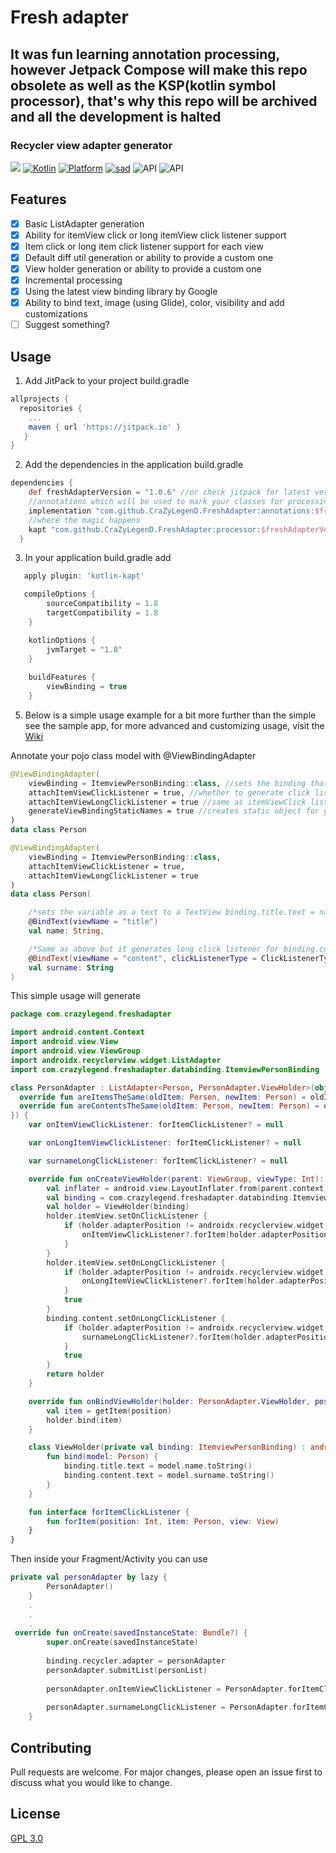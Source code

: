 # Fresh adapter
## It was fun learning annotation processing, however Jetpack Compose will make this repo obsolete as well as the KSP(kotlin symbol processor), that's why this repo will be archived and all the development is halted
### Recycler view adapter generator

[![](https://jitpack.io/v/CraZyLegenD/FreshAdapter.svg)](https://jitpack.io/#CraZyLegenD/FreshAdapter)
 [![Kotlin](https://img.shields.io/badge/Kotlin-1.4.0-blue.svg)](https://kotlinlang.org) [![Platform](https://img.shields.io/badge/Platform-Android-green.svg)](https://developer.android.com/guide/)
 [![sad](https://img.shields.io/twitter/url/http/shields.io.svg?style=social)](https://twitter.com/intent/tweet?url=https%3A%2F%2Fgithub.com%2FCraZyLegenD%2FFreshAdapter&text=Check%20out%20this%20RecyclerView%20adapter%20generator%20library%20and%20don%27t%20write%20a%20single%20RecyclerView%20adapter%20anymore)
![API](https://img.shields.io/badge/Min%20API-21-green)
![API](https://img.shields.io/badge/Compiled%20API-30-green)

## Features

- [x] Basic ListAdapter generation
- [x] Ability for itemView click or long itemView click listener support
- [x] Item click or long item click listener support for each view
- [x] Default diff util generation or ability to provide a custom one
- [x] View holder generation or ability to provide a custom one
- [x] Incremental processing
- [x] Using the latest view binding library by Google
- [x] Ability to bind text, image (using Glide), color, visibility and add customizations
- [ ] Suggest something?

## Usage
1. Add JitPack to your project build.gradle

```gradle
allprojects {
  repositories {
    ...
    maven { url 'https://jitpack.io' }
   }
}
```

2. Add the dependencies in the application build.gradle

```gradle
dependencies {
    def freshAdapterVersion = "1.0.6" //or check jitpack for latest version
    //annotations which will be used to mark your classes for processing
    implementation "com.github.CraZyLegenD.FreshAdapter:annotations:$freshAdapterVersion"
    //where the magic happens
    kapt "com.github.CraZyLegenD.FreshAdapter:processor:$freshAdapterVersion"
  }
```

3. In your application build.gradle add
```gradle
   apply plugin: 'kotlin-kapt'
```
```gradle
   compileOptions {
        sourceCompatibility = 1.8
        targetCompatibility = 1.8
    }

    kotlinOptions {
        jvmTarget = "1.8"
    }
    
    buildFeatures {
        viewBinding = true
    }
```


5. Below is a simple usage example for a bit more further than the simple see the sample app, 
for more advanced and customizing usage, visit the [Wiki](https://github.com/CraZyLegenD/FreshAdapter/wiki)

Annotate your pojo class model with @ViewBindingAdapter
```kotlin
@ViewBindingAdapter(
    viewBinding = ItemviewPersonBinding::class, //sets the binding that's gonna be a constructor for the view holder
    attachItemViewClickListener = true, //whether to generate click listener on itemView click
    attachItemViewLongClickListener = true //same as itemViewClick listener but long click,
    generateViewBindingStaticNames = true //creates static object for your view binding so that you shouldn't paste the names around, you need to build the project so that this can be generated, you can use viewName = "" at the beginning after this is generated replace with the names you'll use to bind
)
data class Person
```

```kotlin
@ViewBindingAdapter(
    viewBinding = ItemviewPersonBinding::class,
    attachItemViewClickListener = true,
    attachItemViewLongClickListener = true
)
data class Person(

    /*sets the variable as a text to a TextView binding.title.text = name*/
    @BindText(viewName = "title") 
    val name: String,

    /*Same as above but it generates long click listener for binding.content*/
    @BindText(viewName = "content", clickListenerType = ClickListenerType.LONG_CLICK)
    val surname: String
)
```
This simple usage will generate
```kotlin
package com.crazylegend.freshadapter

import android.content.Context
import android.view.View
import android.view.ViewGroup
import androidx.recyclerview.widget.ListAdapter
import com.crazylegend.freshadapter.databinding.ItemviewPersonBinding

class PersonAdapter : ListAdapter<Person, PersonAdapter.ViewHolder>(object : androidx.recyclerview.widget.DiffUtil.ItemCallback<Person>() {
  override fun areItemsTheSame(oldItem: Person, newItem: Person) = oldItem == newItem
  override fun areContentsTheSame(oldItem: Person, newItem: Person) = oldItem == newItem
}) {
    var onItemViewClickListener: forItemClickListener? = null

    var onLongItemViewClickListener: forItemClickListener? = null

    var surnameLongClickListener: forItemClickListener? = null

    override fun onCreateViewHolder(parent: ViewGroup, viewType: Int): PersonAdapter.ViewHolder {
        val inflater = android.view.LayoutInflater.from(parent.context)
        val binding = com.crazylegend.freshadapter.databinding.ItemviewPersonBinding.inflate(inflater, parent, false)
        val holder = ViewHolder(binding)
        holder.itemView.setOnClickListener {
            if (holder.adapterPosition != androidx.recyclerview.widget.RecyclerView.NO_POSITION) {
                onItemViewClickListener?.forItem(holder.adapterPosition, getItem(holder.adapterPosition), it)
            }
        }
        holder.itemView.setOnLongClickListener {
            if (holder.adapterPosition != androidx.recyclerview.widget.RecyclerView.NO_POSITION) {
                onLongItemViewClickListener?.forItem(holder.adapterPosition, getItem(holder.adapterPosition), it)
            }
            true
        }
        binding.content.setOnLongClickListener {
            if (holder.adapterPosition != androidx.recyclerview.widget.RecyclerView.NO_POSITION) {
                surnameLongClickListener?.forItem(holder.adapterPosition, getItem(holder.adapterPosition), it)
            }
            true
        }
        return holder
    }

    override fun onBindViewHolder(holder: PersonAdapter.ViewHolder, position: Int) {
        val item = getItem(position)
        holder.bind(item)
    }

    class ViewHolder(private val binding: ItemviewPersonBinding) : androidx.recyclerview.widget.RecyclerView.ViewHolder(binding.root) {
        fun bind(model: Person) {
            binding.title.text = model.name.toString()
            binding.content.text = model.surname.toString()
        }
    }

    fun interface forItemClickListener {
        fun forItem(position: Int, item: Person, view: View)
    }
}
```
Then inside your Fragment/Activity you can use
```kotlin
private val personAdapter by lazy {
        PersonAdapter()
    }
    .
    .
    .
 override fun onCreate(savedInstanceState: Bundle?) {
        super.onCreate(savedInstanceState)
      
        binding.recycler.adapter = personAdapter
        personAdapter.submitList(personList)
        
        personAdapter.onItemViewClickListener = PersonAdapter.forItemClickListener { position, item, view -> Log.d("CLICKED AT $position", "LONG ITEM VIEW CLICK ${item.name} at view ${view.id}") }
        
        personAdapter.surnameLongClickListener = PersonAdapter.forItemClickListener { position, item, view -> Log.d("CLICKED AT $position", "LONG SURNAME VIEW CLICK ${item.surname} at view ${view.id}") }
    }
```


## Contributing
Pull requests are welcome. For major changes, please open an issue first to discuss what you would like to change.

## License
[GPL 3.0](https://www.gnu.org/licenses/gpl-3.0.en.html)
